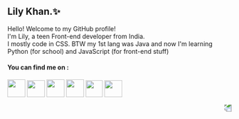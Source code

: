 ## Lily Khan.✨ 
Hello! Welcome to my GitHub profile! <br>
I'm Lily, a teen Front-end developer from India.<br> 
I mostly code in CSS. BTW my 1st lang was Java and now I'm learning Python (for school) and JavaScript (for front-end stuff) 

#### You can find me on :  

<a href="https://twitter.com/LilyKhan786" title="Twitter"><img width="40px" src="https://images-ext-1.discordapp.net/external/W536fJS75ov64WUPZifM1vehDqiz7UAvrAta5HB5fe4/https/rmutrecht.org/wp-content/uploads/sites/259/2017/07/logo-twitter.png"></a>
<a href="https://discord.gg/QgPaV95" title="Discord"><img width="40px" height="38px" src="https://images-ext-1.discordapp.net/external/0If_-QiUy1u_Y6nX6HBJs_1h7ZV-ogBsfIMirsYFrVg/https/cdn4.iconfinder.com/data/icons/logos-and-brands/512/91_Discord_logo_logos-512.png?width=300&height=300"></a> 
<a href="https://codepen.io/Lilykhan" title="Codepen"><img width="40px" height="40px" src="https://images-ext-1.discordapp.net/external/T4tPGL6HmrJkABlADgjoRqzg8bXrUuFeAj8yUOzPkDI/https/cdn0.iconfinder.com/data/icons/social-media-2091/100/social-32-512.png?width=300&height=300"></a> 
<a href="https://repl.it/@lilykhan" title="Repl.it"><img width="40px" height="40px" src="https://images-ext-1.discordapp.net/external/wDJF3QKI1h0NrBwf9_D_JUr4VoqVC38F5eZx2erkllI/https/upload.wikimedia.org/wikipedia/commons/thumb/b/b2/Repl.it_logo.svg/1200px-Repl.it_logo.svg.png?width=300&height=300"></a>
<a href="https://dribbble.com/lilykhan" title="Dribbble"><img width="38px" height="38px" src="https://seeklogo.com/images/D/dribbble-logo-143FF96D65-seeklogo.com.png"></a>
<a href="https://lilykhan.repl.co" title="Portfolio"><img width="40px" height="38px" src="https://user-images.githubusercontent.com/47777673/120910359-df172a80-c69b-11eb-8e8c-ee854f6a419a.png"></a>
  
<img align="right" style="transform: rotate(180deg);" src="https://media.discordapp.net/attachments/662625274474659850/783020862404165652/d8p27j1-2b080c34-b5bb-4b30-99c5-cf095817a0a4.png">
